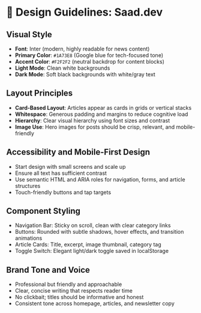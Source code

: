 # 📄 Design Guidelines: Saad.dev

## Visual Style

* **Font**: Inter (modern, highly readable for news content)
* **Primary Color**: `#1A73E8` (Google blue for tech-focused tone)
* **Accent Color**: `#F2F2F2` (neutral backdrop for content blocks)
* **Light Mode**: Clean white backgrounds
* **Dark Mode**: Soft black backgrounds with white/gray text

## Layout Principles

* **Card-Based Layout**: Articles appear as cards in grids or vertical stacks
* **Whitespace**: Generous padding and margins to reduce cognitive load
* **Hierarchy**: Clear visual hierarchy using font sizes and contrast
* **Image Use**: Hero images for posts should be crisp, relevant, and mobile-friendly

## Accessibility and Mobile-First Design

* Start design with small screens and scale up
* Ensure all text has sufficient contrast
* Use semantic HTML and ARIA roles for navigation, forms, and article structures
* Touch-friendly buttons and tap targets

## Component Styling

* Navigation Bar: Sticky on scroll, clean with clear category links
* Buttons: Rounded with subtle shadows, hover effects, and transition animations
* Article Cards: Title, excerpt, image thumbnail, category tag
* Toggle Switch: Elegant light/dark toggle saved in localStorage

## Brand Tone and Voice

* Professional but friendly and approachable
* Clear, concise writing that respects reader time
* No clickbait; titles should be informative and honest
* Consistent tone across homepage, articles, and newsletter copy
